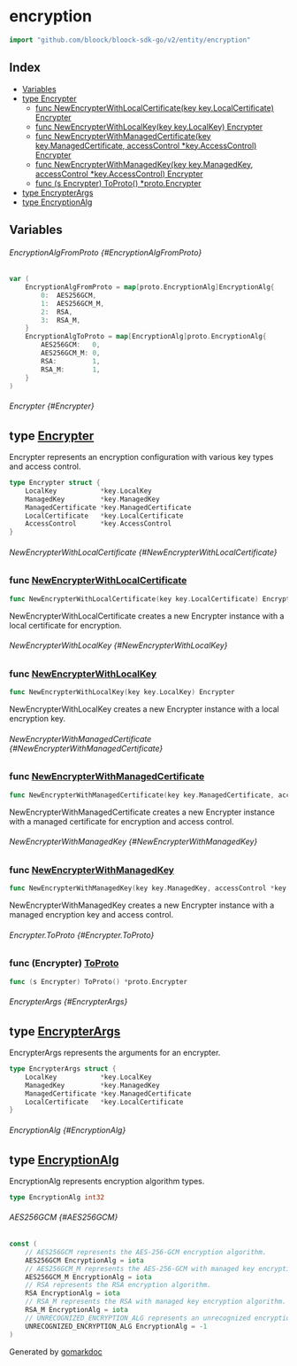 <!-- Code generated by gomarkdoc. DO NOT EDIT -->

# encryption

```go
import "github.com/bloock/bloock-sdk-go/v2/entity/encryption"
```

## Index

- [Variables](#variables)
- [type Encrypter](#Encrypter)
  - [func NewEncrypterWithLocalCertificate\(key key.LocalCertificate\) Encrypter](#NewEncrypterWithLocalCertificate)
  - [func NewEncrypterWithLocalKey\(key key.LocalKey\) Encrypter](#NewEncrypterWithLocalKey)
  - [func NewEncrypterWithManagedCertificate\(key key.ManagedCertificate, accessControl \*key.AccessControl\) Encrypter](#NewEncrypterWithManagedCertificate)
  - [func NewEncrypterWithManagedKey\(key key.ManagedKey, accessControl \*key.AccessControl\) Encrypter](#NewEncrypterWithManagedKey)
  - [func \(s Encrypter\) ToProto\(\) \*proto.Encrypter](#Encrypter.ToProto)
- [type EncrypterArgs](#EncrypterArgs)
- [type EncryptionAlg](#EncryptionAlg)


## Variables

###### EncryptionAlgFromProto {#EncryptionAlgFromProto}

```go
var (
    EncryptionAlgFromProto = map[proto.EncryptionAlg]EncryptionAlg{
        0:  AES256GCM,
        1:  AES256GCM_M,
        2:  RSA,
        3:  RSA_M,
    }
    EncryptionAlgToProto = map[EncryptionAlg]proto.EncryptionAlg{
        AES256GCM:   0,
        AES256GCM_M: 0,
        RSA:         1,
        RSA_M:       1,
    }
)
```

###### Encrypter {#Encrypter}
## type [Encrypter](https://github.com/bloock/bloock-sdk-go/blob/master/entity/encryption/encrypter.go#L9-L15)

Encrypter represents an encryption configuration with various key types and access control.

```go
type Encrypter struct {
    LocalKey           *key.LocalKey
    ManagedKey         *key.ManagedKey
    ManagedCertificate *key.ManagedCertificate
    LocalCertificate   *key.LocalCertificate
    AccessControl      *key.AccessControl
}
```

###### NewEncrypterWithLocalCertificate {#NewEncrypterWithLocalCertificate}
### func [NewEncrypterWithLocalCertificate](https://github.com/bloock/bloock-sdk-go/blob/master/entity/encryption/encrypter.go#L33)

```go
func NewEncrypterWithLocalCertificate(key key.LocalCertificate) Encrypter
```

NewEncrypterWithLocalCertificate creates a new Encrypter instance with a local certificate for encryption.

###### NewEncrypterWithLocalKey {#NewEncrypterWithLocalKey}
### func [NewEncrypterWithLocalKey](https://github.com/bloock/bloock-sdk-go/blob/master/entity/encryption/encrypter.go#L18)

```go
func NewEncrypterWithLocalKey(key key.LocalKey) Encrypter
```

NewEncrypterWithLocalKey creates a new Encrypter instance with a local encryption key.

###### NewEncrypterWithManagedCertificate {#NewEncrypterWithManagedCertificate}
### func [NewEncrypterWithManagedCertificate](https://github.com/bloock/bloock-sdk-go/blob/master/entity/encryption/encrypter.go#L40)

```go
func NewEncrypterWithManagedCertificate(key key.ManagedCertificate, accessControl *key.AccessControl) Encrypter
```

NewEncrypterWithManagedCertificate creates a new Encrypter instance with a managed certificate for encryption and access control.

###### NewEncrypterWithManagedKey {#NewEncrypterWithManagedKey}
### func [NewEncrypterWithManagedKey](https://github.com/bloock/bloock-sdk-go/blob/master/entity/encryption/encrypter.go#L25)

```go
func NewEncrypterWithManagedKey(key key.ManagedKey, accessControl *key.AccessControl) Encrypter
```

NewEncrypterWithManagedKey creates a new Encrypter instance with a managed encryption key and access control.

###### Encrypter.ToProto {#Encrypter.ToProto}
### func \(Encrypter\) [ToProto](https://github.com/bloock/bloock-sdk-go/blob/master/entity/encryption/encrypter.go#L47)

```go
func (s Encrypter) ToProto() *proto.Encrypter
```



###### EncrypterArgs {#EncrypterArgs}
## type [EncrypterArgs](https://github.com/bloock/bloock-sdk-go/blob/master/entity/encryption/encrypter_args.go#L8-L13)

EncrypterArgs represents the arguments for an encrypter.

```go
type EncrypterArgs struct {
    LocalKey           *key.LocalKey
    ManagedKey         *key.ManagedKey
    ManagedCertificate *key.ManagedCertificate
    LocalCertificate   *key.LocalCertificate
}
```

###### EncryptionAlg {#EncryptionAlg}
## type [EncryptionAlg](https://github.com/bloock/bloock-sdk-go/blob/master/entity/encryption/encryption_alg.go#L6)

EncryptionAlg represents encryption algorithm types.

```go
type EncryptionAlg int32
```

###### AES256GCM {#AES256GCM}

```go
const (
    // AES256GCM represents the AES-256-GCM encryption algorithm.
    AES256GCM EncryptionAlg = iota
    // AES256GCM_M represents the AES-256-GCM with managed key encryption algorithm.
    AES256GCM_M EncryptionAlg = iota
    // RSA represents the RSA encryption algorithm.
    RSA EncryptionAlg = iota
    // RSA_M represents the RSA with managed key encryption algorithm.
    RSA_M EncryptionAlg = iota
    // UNRECOGNIZED_ENCRYPTION_ALG represents an unrecognized encryption algorithm.
    UNRECOGNIZED_ENCRYPTION_ALG EncryptionAlg = -1
)
```

Generated by [gomarkdoc](https://github.com/princjef/gomarkdoc)
